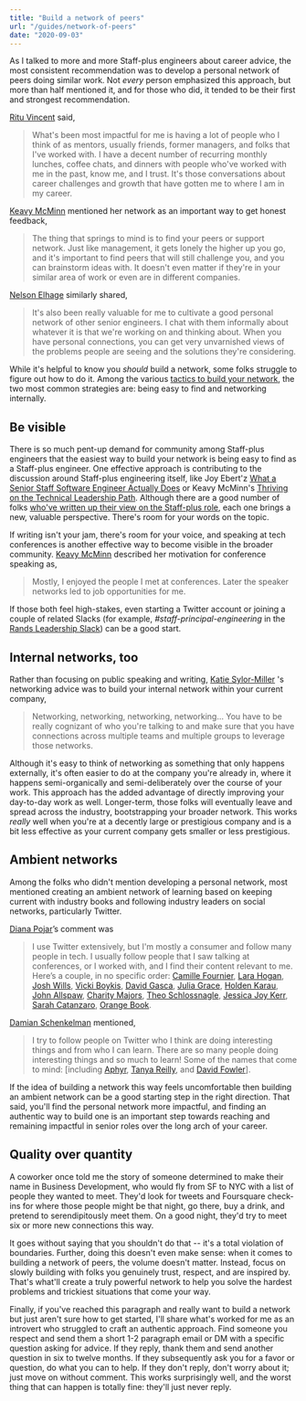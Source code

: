 ```yaml
---
title: "Build a network of peers"
url: "/guides/network-of-peers"
date: "2020-09-03"
---
```



As I talked to more and more Staff-plus engineers about career advice, the most consistent recommendation was to develop a personal network of peers doing similar work. Not _every_ person emphasized this approach, but more than half mentioned it, and for those who did, it tended to be their first and strongest recommendation.

[Ritu Vincent](https://staffeng.com/stories/ritu-vincent) said,

> What's been most impactful for me is having a lot of people who I think of as mentors, usually friends, former managers, and folks that I've worked with. I have a decent number of recurring monthly lunches, coffee chats, and dinners with people who've worked with me in the past, know me, and I trust. It's those conversations about career challenges and growth that have gotten me to where I am in my career.

[Keavy McMinn](https://staffeng.com/stories/keavy-mcminn) mentioned her network as an important way to get honest feedback,

> The thing that springs to mind is to find your peers or support network. Just like management, it gets lonely the higher up you go, and it's important to find peers that will still challenge you, and you can brainstorm ideas with. It doesn't even matter if they're in your similar area of work or even are in different companies.

[Nelson Elhage](https://staffeng.com/stories/nelson-elhage) similarly shared,

> It's also been really valuable for me to cultivate a good personal network of other senior engineers. I chat with them informally about whatever it is that we're working on and thinking about. When you have personal connections, you can get very unvarnished views of the problems people are seeing and the solutions they're considering.

While it's helpful to know you _should_ build a network, some folks struggle to figure out how to do it. Among the various [tactics to build your network](https://lethain.com/meeting-people/), the two most common strategies are: being easy to find and networking internally.


## Be visible

There is so much pent-up demand for community among Staff-plus engineers that the easiest way to build your network is being easy to find as a Staff-plus engineer.
One effective approach is contributing to the discussion around Staff-plus engineering itself,
like Joy Ebert'z [What a Senior Staff Software Engineer Actually Does](https://staffeng.com/stories/joy-ebertz)
or Keavy McMinn's [Thriving on the Technical Leadership Path](https://keavy.com/work/thriving-on-the-technical-leadership-path/).
Although there are a good number of folks [who've written up their view on the Staff-plus role](https://staffeng.com/guides/learning-materials), each one brings a new, valuable perspective. There's room for your words on the topic.

If writing isn't your jam, there's room for your voice, and speaking at tech conferences is another effective way to become visible in the broader community. [Keavy McMinn](https://staffeng.com/stories/keavy-mcminn) described her motivation for conference speaking as,

> Mostly, I enjoyed the people I met at conferences. Later the speaker networks led to job opportunities for me.

If those both feel high-stakes, even starting a Twitter account or joining a couple of related Slacks (for example, _#staff-principal-engineering_ in the [Rands Leadership Slack](https://randsinrepose.com/welcome-to-rands-leadership-slack/)) can be a good start.


## Internal networks, too

Rather than focusing on public speaking and writing, [Katie Sylor-Miller](https://staffeng.com/stories/katie-sylor-miller) 's networking advice was to build your internal network within your current company,

> Networking, networking, networking, networking… You have to be really cognizant of who you're talking to and make sure that you have connections across multiple teams and multiple groups to leverage those networks.

Although it's easy to think of networking as something that only happens externally, it's often easier to do at the company you're already in, where it happens semi-organically and semi-deliberately over the course of your work. This approach has the added advantage of directly improving your day-to-day work as well. Longer-term, those folks will eventually leave and spread across the industry, bootstrapping your broader network. This works _really_ well when you're at a decently large or prestigious company and is a bit less effective as your current company gets smaller or less prestigious.


## Ambient networks

Among the folks who didn't mention developing a personal network, most mentioned creating an ambient network of learning based on keeping current with industry books and following industry leaders on social networks, particularly Twitter.

[Diana Pojar](https://staffeng.com/stories/diana-pojar)’s comment was

> I use Twitter extensively, but I'm mostly a consumer and follow many people in tech. I usually follow people that I saw talking at conferences, or I worked with, and I find their content relevant to me. Here’s a couple, in no specific order: [Camille Fournier](https://twitter.com/skamille), [Lara Hogan](https://twitter.com/lara_hogan), [Josh Wills](https://twitter.com/josh_wills), [Vicki Boykis](https://twitter.com/vboykis), [David Gasca](https://twitter.com/gasca), [Julia Grace](https://twitter.com/jewelia), [Holden Karau](https://twitter.com/holdenkarau), [John Allspaw](https://twitter.com/allspaw), [Charity Majors](https://twitter.com/mipsytipsy), [Theo Schlossnagle](https://twitter.com/postwait), [Jessica Joy Kerr](https://twitter.com/jessitron), [Sarah Catanzaro](https://twitter.com/sarahcat21), [Orange Book](https://twitter.com/orangebook_).

[Damian Schenkelman](https://staffeng.com/stories/damian-schenkelman) mentioned,

> I try to follow people on Twitter who I think are doing interesting things and from who I can learn. There are so many people doing interesting things and so much to learn! Some of the names that come to mind: [including [Aphyr](https://twitter.com/aphyr), [Tanya Reilly](https://twitter.com/whereistanya), and [David Fowler](https://twitter.com/davidfowl)].

If the idea of building a network this way feels uncomfortable then building an ambient network can be a good starting step in the right direction. That said, you'll find the personal network more impactful, and finding an authentic way to build one is an important step towards reaching and remaining impactful in senior roles over the long arch of your career.


## Quality over quantity

A coworker once told me the story of someone determined to make their name in Business Development, who would fly from SF to NYC with a list of people they wanted to meet. They'd look for tweets and Foursquare check-ins for where those people might be that night, go there, buy a drink, and pretend to serendipitously meet them. On a good night, they'd try to meet six or more new connections this way.

It goes without saying that you shouldn't do that -- it's a total violation of boundaries. Further, doing this doesn't even make sense: when it comes to building a network of peers, the volume doesn't matter. Instead, focus on slowly building with folks you genuinely trust, respect, and are inspired by. That's what'll create a truly powerful network to help you solve the hardest problems and trickiest situations that come your way.

Finally, if you've reached this paragraph and really want to build a network but just aren't sure how to get started, I'll share what's worked for me as an introvert who struggled to craft an authentic approach. Find someone you respect and send them a short 1-2 paragraph email or DM with a specific question asking for advice. If they reply, thank them and send another question in six to twelve months. If they subsequently ask you for a favor or question, do what you can to help. If they don't reply, don't worry about it; just move on without comment. This works surprisingly well, and the worst thing that can happen is totally fine: they'll just never reply.